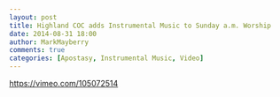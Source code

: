 ```yaml
---
layout: post
title: Highland COC adds Instrumental Music to Sunday a.m. Worship 
date: 2014-08-31 18:00
author: MarkMayberry
comments: true
categories: [Apostasy, Instrumental Music, Video]
---
```

https://vimeo.com/105072514
